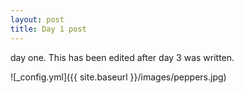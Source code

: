 ```yaml
---
layout: post
title: Day 1 post
---
```


day one. This has been edited after day 3 was written.

![_config.yml]({{ site.baseurl }}/images/peppers.jpg)
